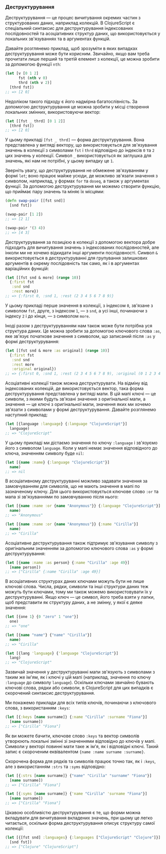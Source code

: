 ### Деструктурування

Деструктурування — це процес вичитування окремих частин з структурованих даних, наприклад колекцій. В ClojureScript є спеціальний синтаксис для деструктурування індексованих послідовностей та асоціативних структур даних, що використовується у локальних зв'язуваннях та в аргументах функцій.

Давайте розглянемо приклад, щоб зрозуміти в яких випадках деструктурування може бути корисним. Звичайно, якщо вам треба прочитати лише перший та третій елемент з колекції, це можна зробити за допомогою функції `nth`:

```clojure
(let [v [0 1 2]
      fst (nth v 0)
      thrd (nth v 2)]
  [thrd fst])
;; => [2 0]
```

Недоліком такого підходу є його надмірна багатослівність. За допомогою деструктурування це можна зробити у місці створення локальних змінних, використовуючи вектор:

```clojure
(let [[fst _ thrd] [0 1 2]]
  [thrd fst])
;; => [2 0]
```

У цьому прикладі `[fst _ thrd]` — форма деструктурування. Вона представлена у вигляді вектору, що використовується для зв'язування значень в колекції з символами `fst` і `thrd` відповідно до індексів `0` та `2` цих значень у колекції. Символ `_` використовується як заглушка для значень, які нам не потрібні, у цьому випадку це `1`.

Зверніть увагу, що деструктурування не обмежене зв'язуванням у формі `let`; воно працює майже усюди, де можливо зв'язати значення з символом, наприклад, у формах `for` та `doseq`, а також у аргументах функції. За допомогою деструктурування ми можемо створити функцію, що приймає пару значень та міняє їх місцями:

```clojure
(defn swap-pair [[fst snd]]
  [snd fst])

(swap-pair [1 2])
;; => [2 1]

(swap-pair '(3 4))
;; => [4 3]
```

Деструктурування за позицією в колекції з допомогою вектора добре підходить для вичитування значень з індексованих послідовностей, але інколи ми не хочемо відкидати інші аргументи послідовності. Символ `&` використовується в деструктуруванні для групування залишкових аргументів в окрему послідовність так само, як і в аргументах варіаційних функцій:

```clojure
(let [[fst snd & more] (range 10)]
  {:first fst
   :snd snd
   :rest more})
;; => {:first 0, :snd 1, :rest (2 3 4 5 6 7 8 9)}
```

У цьому прикладі перше значення в колекції, з індексом `0`, зв'язане з символом `fst`, друге, з індексом `1`, — з `snd`, а усі інші, починаючи з індексу `2` і до кінця, — з символом `more`.

Іноді разом з деструктуруванням нам також може бути потрібна уся структура даних. Це можна зробити за допомогою ключового слова `:as`, яке зв'язує початкове значення з символом, що записаний після `:as` у формі деструктурування:

```clojure
(let [[fst snd & more :as original] (range 10)]
  {:first fst
   :snd snd
   :rest more
   :original original})
;; => {:first 0, :snd 1, :rest (2 3 4 5 6 7 8 9), :original (0 1 2 3 4 5 6 7 8 9)}
```

Асоціативні колекції також можна деструктурувати. На відміну від індексованих колекцій, де використовується вектор, така форма деструктурування представлена у вигляді мапи. В цій мапі ключі — це символи, з якими будуть зв'язані значення з оригінальної мапи, а значення — це ключі з оригінальної мапи, значення яких ми хочемо зв'язати з символами у формі деструктурування. Давайте розглянемо наступний приклад:

```clojure
(let [{language :language} {:language "ClojureScript"}]
  language)
;; => "ClojureScript"
```

У цьому прикладі ми дістаємо значення по ключу `:language` і зв'язуємо його з символом `language`. Коли у мапі немає значення відповідного до ключа, значенням символу буде `nil`:

```clojure
(let [{name :name} {:language "ClojureScript"}]
  name)
;; => nil
```

В асоціативному деструктуруванні можливо задавати значення за замовчуванням для символів, що не мають значення в мапі по зазначеному ключу. Для цього використовується ключове слово `:or` та мапа зі зв'язуваннями по замовчуванню після нього:

```clojure
(let [{name :name :or {name "Anonymous"}} {:language "ClojureScript"}]
  name)
;; => "Anonymous"

(let [{name :name :or {name "Anonymous"}} {:name "Cirilla"}]
  name)
;; => "Cirilla"
```

Асоціативне деструктурування також підтримує зв'язування символу з оригінальним значенням за допомогою ключового слова `:as` у формі деструктурування:

```clojure
(let [{name :name :as person} {:name "Cirilla" :age 49}]
  [name person])
;; => ["Cirilla" {:name "Cirilla" :age 49}]
```

В асоціативних структурах даних ключами можуть бути не лише ключові слова. Числа, рядки, символи та інші структури даних теж можуть бути ключами, тому ми також можемо використовувати їх у деструктуруванні. Якщо ключ — це символ, його треба взяти у лапки, щоб представити як структуру даних, а не змінну, у якої є деяке значення:

```clojure
(let [{one 1} {0 "zero" 1 "one"}]
  one)
;; => "one"

(let [{name "name"} {"name" "Cirilla"}]
  name)
;; => "Cirilla"

(let [{lang 'language} {'language "ClojureScript"}]
  lang)
;; => "ClojureScript"
```

Зазвичай значення у деструктуруванні мапи зв'язують з символами з таким же ім'ям, як і ключі у цій мапі (наприклад, значення по ключу `:language` до символу `language`). Оскільки ключами звичайно бувають ключові слова, рядки або символи, в ClojureScript для цих випадків є скорочений синтаксис деструктурування.

Ми покажемо приклади для всіх типів ключів, починаючи з ключового слова, з використанням `:keys`:

```clojure
(let [{:keys [name surname]} {:name "Cirilla" :surname "Fiona"}]
  [name surname])
;; => ["Cirilla" "Fiona"]
```

Як ви можете бачити, ключове слово `:keys` та вектор символів утворюють локальні змінні зі значеннями відповідно до ключів у мапі. Символи у векторі повинні мати таке ж ім'я, як і відповідні ключі. Такий запис є скороченим еквівалентом `{name :name surname :surname}`.

Скорочена форма для рядків та символів працює точно так, як і `:keys`, але з використанням `:strs` та `:syms` відповідно:

```clojure
(let [{:strs [name surname]} {"name" "Cirilla" "surname" "Fiona"}]
  [name surname])
;; => ["Cirilla" "Fiona"]

(let [{:syms [name surname]} {'name "Cirilla" 'surname "Fiona"}]
  [name surname])
;; => ["Cirilla" "Fiona"]
```

Цікавою особливістю деструктурування є те, що форми можна вкладувати для вичитування вкладених значень, при цьому це легко читається, оскільки форма деструктурування описує структуру самої колекції:

```clojure
(let [{[fst snd] :languages} {:languages ["ClojureScript" "Clojure"]}]
  [snd fst])
;; => ["Clojure" "ClojureScript"]
```
